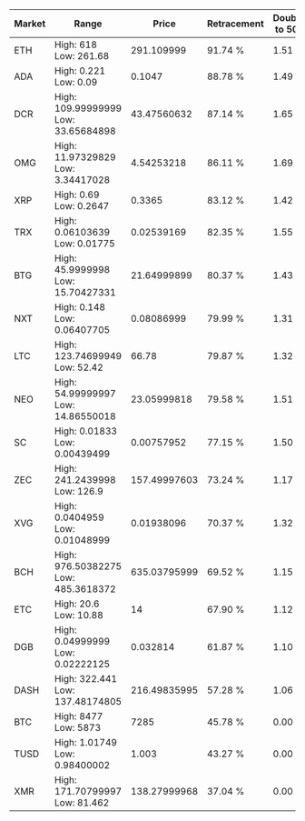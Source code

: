 | Market | Range | Price| Retracement | Doubles to 50% |
| --- | --- | --- | --- | --- |
| ETH | High: 618<br />Low: 261.68 | 291.109999 | 91.74 % | 1.51 |
| ADA | High: 0.221<br />Low: 0.09 | 0.1047 | 88.78 % | 1.49 |
| DCR | High: 109.99999999<br />Low: 33.65684898 | 43.47560632 | 87.14 % | 1.65 |
| OMG | High: 11.97329829<br />Low: 3.34417028 | 4.54253218 | 86.11 % | 1.69 |
| XRP | High: 0.69<br />Low: 0.2647 | 0.3365 | 83.12 % | 1.42 |
| TRX | High: 0.06103639<br />Low: 0.01775 | 0.02539169 | 82.35 % | 1.55 |
| BTG | High: 45.9999998<br />Low: 15.70427331 | 21.64999899 | 80.37 % | 1.43 |
| NXT | High: 0.148<br />Low: 0.06407705 | 0.08086999 | 79.99 % | 1.31 |
| LTC | High: 123.74699949<br />Low: 52.42 | 66.78 | 79.87 % | 1.32 |
| NEO | High: 54.99999997<br />Low: 14.86550018 | 23.05999818 | 79.58 % | 1.51 |
| SC | High: 0.01833<br />Low: 0.00439499 | 0.00757952 | 77.15 % | 1.50 |
| ZEC | High: 241.2439998<br />Low: 126.9 | 157.49997603 | 73.24 % | 1.17 |
| XVG | High: 0.0404959<br />Low: 0.01048999 | 0.01938096 | 70.37 % | 1.32 |
| BCH | High: 976.50382275<br />Low: 485.3618372 | 635.03795999 | 69.52 % | 1.15 |
| ETC | High: 20.6<br />Low: 10.88 | 14 | 67.90 % | 1.12 |
| DGB | High: 0.04999999<br />Low: 0.02222125 | 0.032814 | 61.87 % | 1.10 |
| DASH | High: 322.441<br />Low: 137.48174805 | 216.49835995 | 57.28 % | 1.06 |
| BTC | High: 8477<br />Low: 5873 | 7285 | 45.78 % | 0.00 |
| TUSD | High: 1.01749<br />Low: 0.98400002 | 1.003 | 43.27 % | 0.00 |
| XMR | High: 171.70799997<br />Low: 81.462 | 138.27999968 | 37.04 % | 0.00 |
